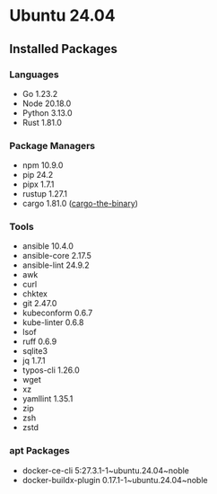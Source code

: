 # Ubuntu 24.04

## Installed Packages

### Languages

- Go 1.23.2
- Node 20.18.0
- Python 3.13.0
- Rust 1.81.0

### Package Managers

- npm 10.9.0
- pip 24.2
- pipx 1.7.1
- rustup 1.27.1
- cargo 1.81.0 ([cargo-the-binary](https://github.com/rust-lang/cargo/blob/master/src/cargo/version.rs))

### Tools

- ansible 10.4.0
- ansible-core 2.17.5
- ansible-lint 24.9.2
- awk
- curl
- chktex
- git 2.47.0
- kubeconform 0.6.7
- kube-linter 0.6.8
- lsof
- ruff 0.6.9
- sqlite3
- jq 1.7.1
- typos-cli 1.26.0
- wget
- xz
- yamllint 1.35.1
- zip
- zsh
- zstd

### apt Packages

- docker-ce-cli 5:27.3.1-1\~ubuntu.24.04\~noble
- docker-buildx-plugin 0.17.1-1\~ubuntu.24.04\~noble
